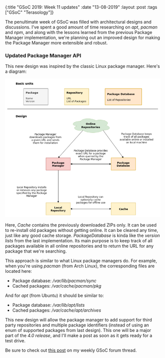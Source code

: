 {:title  "GSoC 2019: Week 11 updates"
 :date   "13-08-2019"
 :layout :post
 :tags   ["GSoC" "Terasology"]}

The penultimate week of GSoC was filled with architectural designs and discussions. I've spent a good amount of time researching on _apt_, _pacman_ and _npm_, and along with the lessons learned from the previous Package Manager implementation, we're planning out an improved design for making the Package Manager more extensible and robust. <!-- more -->

### Updated Package Manager API

This new design was inspired by the classic Linux package manager. Here's a diagram:

![Diagram](/img/2019/pkgmgr2.png)

Here, _Cache_ contains the previously downloaded ZIPs only. It can be used to re-install old packages without getting online. It can be cleared any time, just like any good cache storage. _PackageDatabase_ is kinda like the _version lists_ from the last implementation. Its main purpose is to keep track of all packages available in all online repositories and to return the URL for any package that we're searching.

This approach is similar to what Linux package managers do. For example, when you're using _pacman_ (from Arch Linux), the corresponding files are located here:

* Package database: _/var/lib/pacman/sync_
* Cached packages: _/var/cache/pacman/pkg_

And for _apt_ (from Ubuntu) it should be similar to:

* Package database: _/var/lib/apt/lists_
* Cached packages: _/var/cache/apt/archives_

This new design will allow the package manager to add support for third party repositories and multiple package identifiers (instead of using an enum of supported packages from last design). This one will be a major part of the _4.0 release_, and I'll make a post as soon as it gets ready for a test drive.

Be sure to check out [this post](https://forum.terasology.org/threads/gsoc-2019-terasology-launcher-4-0.2268/post-16389) on my weekly GSoC forum thread.
